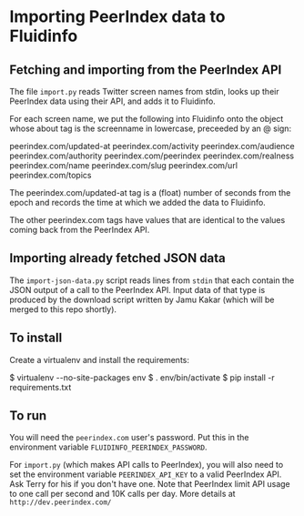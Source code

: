 Importing PeerIndex data to Fluidinfo
=====================================

Fetching and importing from the PeerIndex API
---------------------------------------------

The file `import.py` reads Twitter screen names from stdin, looks up their
PeerIndex data using their API, and adds it to Fluidinfo.

For each screen name, we put the following into Fluidinfo onto the object
whose about tag is the screenname in lowercase, preceeded by an @ sign:

  peerindex.com/updated-at
  peerindex.com/activity
  peerindex.com/audience
  peerindex.com/authority
  peerindex.com/peerindex
  peerindex.com/realness
  peerindex.com/name
  peerindex.com/slug
  peerindex.com/url
  peerindex.com/topics

The peerindex.com/updated-at tag is a (float) number of seconds from the
epoch and records the time at which we added the data to Fluidinfo.

The other peerindex.com tags have values that are identical to the values
coming back from the PeerIndex API.

Importing already fetched JSON data
-----------------------------------

The `import-json-data.py` script reads lines from `stdin` that each contain the JSON
output of a call to the PeerIndex API. Input data of that type is produced by the
download script written by Jamu Kakar (which will be merged to this repo shortly).

To install
----------

Create a virtualenv and install the requirements:

  $ virtualenv --no-site-packages env
  $ . env/bin/activate
  $ pip install -r requirements.txt

To run
------

You will need the `peerindex.com` user's password. Put this in the
environment variable `FLUIDINFO_PEERINDEX_PASSWORD`.

For `import.py` (which makes API calls to PeerIndex), you will also need to
set the environment variable `PEERINDEX_API_KEY` to a valid PeerIndex API.
Ask Terry for his if you don't have one.  Note that PeerIndex limit API
usage to one call per second and 10K calls per day.  More details at
`http://dev.peerindex.com/`
